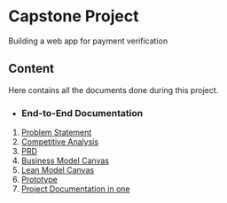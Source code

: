 # Capstone Project 
Building a web app for payment verification

## Content
Here contains all the documents done during this project.

* ### End-to-End Documentation

1. [Problem Statement](https://github.com/JoyOlogun/Projects/blob/main/PROBLEM%20STATEMENT%20FOR%20VERIPAY%20APP.pdf)
2. [Competitive Analysis]()
3. [PRD]()
4. [Business Model Canvas](https://github.com/JoyOlogun/Projects/blob/main/VERIPAY%20Business%20Model%20Canvas.pdf)
5. [Lean Model Canvas]()
6. [Prototype]()
7. [Project Documentation in one](https://github.com/JoyOlogun/Projects/blob/main/Project%20Documentation.pdf)
